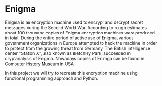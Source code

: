 # Enigma
Enigma is an encryption machine used to encrypt and decrypt secret messages during the Second World War. According to rough estimates, about 100 thousand copies of Enigma encryption machines were produced in total. During the entire period of active use of Enigma, various government organizations in Europe attempted to hack the machine in order to protect from the growing threat from Germany. The British intelligence center "Station X", also known as Bletchley Park, succeeded in cryptanalysis of Enigma.
Nowadays copies of Enimga can be found in Computer History Museum in USA.

In this project we will try to recreate this encryption machine using functional programming approach and Python.
